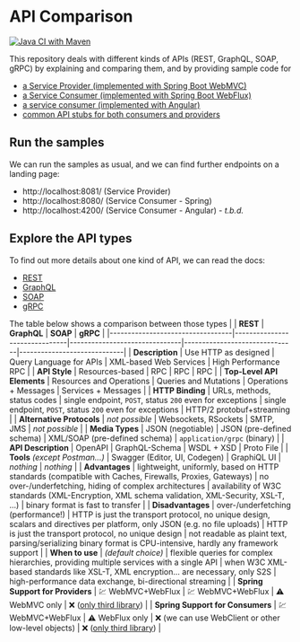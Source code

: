 # API Comparison

[![Java CI with Maven](https://github.com/ueberfuhr/api-comparison/actions/workflows/ci.yml/badge.svg)](https://github.com/ueberfuhr/api-comparison/actions/workflows/ci.yml)

This repository deals with different kinds of APIs (REST, GraphQL, SOAP, gRPC)
by explaining and comparing them, and by providing sample code for

- [a Service Provider (implemented with Spring Boot WebMVC)](service-provider)
- [a Service Consumer (implemented with Spring Boot WebFlux)](service-consumer-spring)
- [a service consumer (implemented with Angular)](service-consumer-ng)
- [common API stubs for both consumers and providers](api-stubs)

## Run the samples

We can run the samples as usual, and we can find further endpoints on a landing page:

- http://localhost:8081/ (Service Provider)
- http://localhost:8080/ (Service Consumer - Spring)
- http://localhost:4200/ (Service Consumer - Angular) - _t.b.d._

## Explore the API types

To find out more details about one kind of API, we can read the docs:

- [REST](./docs/REST.md)
- [GraphQL](./docs/GRAPHQL.md)
- [SOAP](./docs/SOAP.md)
- [gRPC](./docs/GRPC.md)

The table below shows a comparison between those types
|                                  | **REST**                      | **GraphQL**                   | **SOAP**                      | **gRPC**                    |
|----------------------------------|-------------------------------|-------------------------------|-------------------------------|-----------------------------|
| **Description**                  | Use HTTP as designed          | Query Language for APIs       | XML-based Web Services        | High Performance RPC        |
| **API Style**                    | Resources-based               | RPC                           | RPC                           | RPC                         |
| **Top-Level API Elements**       | Resources and Operations      | Queries and Mutations         | Operations + Messages         | Services + Messages         |
| **HTTP Binding**                 | URLs, methods, status codes   | single endpoint, `POST`, status `200` even for exceptions | single endpoint, `POST`, status `200` even for exceptions | HTTP/2 protobuf+streaming |
| **Alternative Protocols**        | _not possible_                | Websockets, RSockets          | SMTP, JMS                     | _not possible_              |
| **Media Types**                  | JSON (negotiable)             | JSON (pre-defined schema)     | XML/SOAP (pre-defined schema) | `application/grpc` (binary) |
| **API Description**              | OpenAPI                       | GraphQL-Schema                | WSDL + XSD                    | Proto File                  |
| **Tools** _(except Postman...)_  | Swagger (Editor, UI, Codegen) | GraphiQL UI                   | _nothing_                     | _nothing_                   | 
| **Advantages**                   | lightweight, uniformly, based on HTTP standards (compatible with Caches, Firewalls, Proxies, Gateways) | no over-/underfetching, hiding of complex architectures | availability of W3C standards (XML-Encryption, XML schema validation, XML-Security, XSL-T, ...) | binary format is fast to transfer |
| **Disadvantages**                | over-/underfetching (performance!)  | HTTP is just the transport protocol, no unique design, scalars and directives per platform, only JSON (e.g. no file uploads) | HTTP is just the transport protocol, no unique design | not readable as plaint text, parsing/serializing binary format is CPU-intensive, hardly any framework support |
| **When to use**                  | _(default choice)_   | flexible queries for complex hierarchies, providing multiple services with a single API | when W3C XML-based standards like XSL-T, XML encryption... are necessary, only S2S | high-performance data exchange, bi-directional streaming |
| **Spring Support for Providers** | 💹 WebMVC+WebFlux             | 💹 WebMVC+WebFlux             | ⚠ WebMVC only                | ❌ ([only third library](https://github.com/LogNet/grpc-spring-boot-starter)) |
| **Spring Support for Consumers** | 💹 WebMVC+WebFlux             | ⚠ WebFlux only                | ❌ (we can use WebClient or other low-level objects)  | ❌ ([only third library](https://github.com/LogNet/grpc-spring-boot-starter)) |
